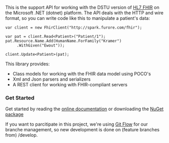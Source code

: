 This is the support API for working with the DSTU version of [HL7 FHIR][1] on the Microsoft .NET (dotnet) platform. The API deals with the HTTP and wire format, so you can write code like this to manipulate a patient's data: 

	var client = new FhirClient("http://spark.furore.com/fhir");

	var pat = client.Read<Patient>("Patient/1");
	pat.Resource.Name.Add(HumanName.ForFamily("Kramer")
    	 .WithGiven("Ewout"));

	client.Update<Patient>(pat);

This library provides:
* Class models for working with the FHIR data model using POCO's
* Xml and Json parsers and serializers
* A REST client for working with FHIR-compliant servers

### Get Started ###
Get started by reading the [online documentation][3] or downloading the [NuGet package][2] 

If you want to parcitipate in this project, we're using [Git Flow][4] for our branche management, so new development is done on (feature branches from) /develop.

[1]: http://www.hl7.org/fhir
[2]: http://www.nuget.org/packages/Hl7.Fhir
[3]: http://ewoutkramer.github.io/fhir-net-api
[4]: http://nvie.com/posts/a-successful-git-branching-model/